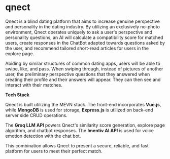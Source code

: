 # qnect

Qnect is a blind dating platform that aims to increase genuine perspective and personality in the dating industry. By utilizing an exclusively no-photo environment, Qnect operates uniquely to ask a user's perspective and personality questions, an AI will calculate a compatibility score for matched users, create responses in the ChatBot adapted towards questions asked by the user, and recommend tailored short-read articles for users in the explore page.

Abiding by similar structures of common dating apps, users will be able to swipe, like, and pass. When swiping through, instead of pictures of another user, the preliminary perspective questions that they answered when creating their profile and their answers will appear. They can then see and interact with their matches.

__Tech Stack__

Qnect is built utilizing the MEVN stack. The front-end incorporates __Vue.js__, while __MongoDB__ is used for storage, __Express.js__ is utilized on back-end server side CRUD operations.

The __Groq LLM API__ powers Qnect's similarity score generation, explore page algorithm, and chatbot responses. The __Imentiv AI API__ is used for voice emotion detection with the chat bot.

This combination allows Qnect to present a secure, reliable, and fast platform for users to meet their perfect match.
